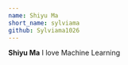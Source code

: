 ```yaml
---
name: Shiyu Ma
short_name: sylviama
github: Sylviama1026
---
```


**Shiyu Ma** I love Machine Learning
